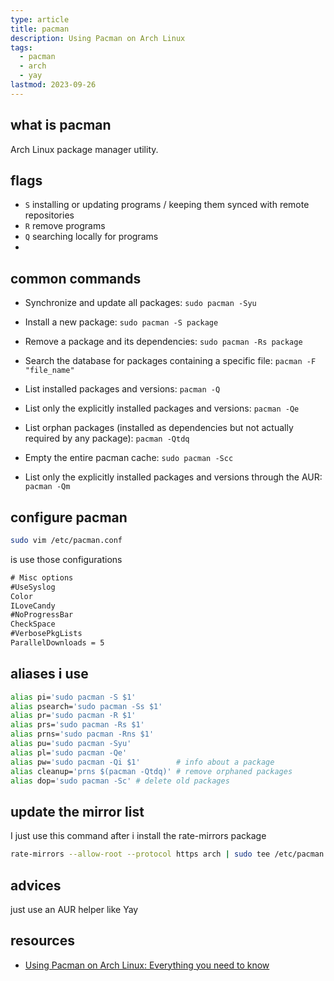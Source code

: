 ```yaml
---
type: article
title: pacman
description: Using Pacman on Arch Linux
tags:
  - pacman
  - arch
  - yay
lastmod: 2023-09-26
---
```


## what is pacman

Arch Linux package manager utility.

## flags

- `S` installing or updating programs / keeping them synced with remote repositories
- `R` remove programs
- `Q` searching locally for programs
-

## common commands

- Synchronize and update all packages:
  `sudo pacman -Syu`

- Install a new package:
  `sudo pacman -S package`

- Remove a package and its dependencies:
  `sudo pacman -Rs package`

- Search the database for packages containing a specific file:
  `pacman -F "file_name"`

- List installed packages and versions:
  `pacman -Q`

- List only the explicitly installed packages and versions:
  `pacman -Qe`

- List orphan packages (installed as dependencies but not actually required by any package):
  `pacman -Qtdq`

- Empty the entire pacman cache:
  `sudo pacman -Scc`

- List only the explicitly installed packages and versions through the AUR:
  `pacman -Qm`

## configure pacman

```sh
sudo vim /etc/pacman.conf
```

is use those configurations

```txt
# Misc options
#UseSyslog
Color
ILoveCandy
#NoProgressBar
CheckSpace
#VerbosePkgLists
ParallelDownloads = 5
```

## aliases i use

```sh
alias pi='sudo pacman -S $1'
alias psearch='sudo pacman -Ss $1'
alias pr='sudo pacman -R $1'
alias prs='sudo pacman -Rs $1'
alias prns='sudo pacman -Rns $1'
alias pu='sudo pacman -Syu'
alias pl='sudo pacman -Qe'
alias pw='sudo pacman -Qi $1'        # info about a package
alias cleanup='prns $(pacman -Qtdq)' # remove orphaned packages
alias dop='sudo pacman -Sc' # delete old packages
```

## update the mirror list

I just use this command after i install the rate-mirrors package

```sh
rate-mirrors --allow-root --protocol https arch | sudo tee /etc/pacman.d/mirrorlist
```

## advices

just use an AUR helper like Yay

## resources

- [Using Pacman on Arch Linux: Everything you need to know](https://youtu.be/-dEuXTMzRKs?si=R5QRVKceR-C-USg4)
